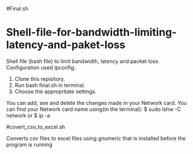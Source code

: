 #Final.sh
# Shell-file-for-bandwidth-limiting-latency-and-paket-loss
Shell file (bash file) to limit bandwidth, latency and packet loss. Configuration used ipconfig. 

1) Clone this repisitory. 
2) Run bash final.sh in terminal.
3) Choose the appropritate settings. 

You can add, see and delete the changes made in your Network card.
You can find your Network card name using(in the terminal):
$ sudo lshw -C network
 or 
$ ip -a 


#covert_csv_to_excel.sh

Converts csv files to excel files using gnumeric that is installed before the program is running

